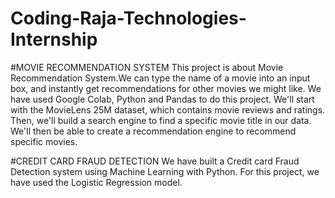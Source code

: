 # Coding-Raja-Technologies-Internship

#MOVIE RECOMMENDATION SYSTEM
This project is about Movie Recommendation System.We can type the name of a movie into an input box, and instantly get recommendations for other movies we might like. 
We have used Google Colab, Python and Pandas to do this project. 
We'll start with the MovieLens 25M dataset, which contains movie reviews and ratings.  Then, we'll build a search engine to find a specific movie title in our data.  We'll then be able to create a recommendation engine to recommend specific movies.

#CREDIT CARD FRAUD DETECTION
We have built a Credit card Fraud Detection system using Machine Learning with Python. For this project, we have used the Logistic Regression model.
